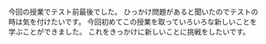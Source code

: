 今回の授業でテスト前最後でした。
ひっかけ問題があると聞いたのでテストの時は気を付けたいです。
今回初めてこの授業を取っていろいろな新しいことを学ぶことができました。
これをきっかけに新しいことに挑戦をしたいです。